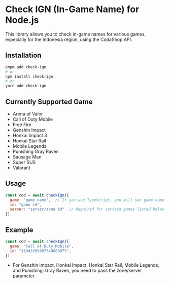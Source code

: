 # Check IGN (In-Game Name) for Node.js

This library allows you to check in-game names for various games, especially for the Indonesia region, using the CodaShop API.

## Installation

```sh
pnpm add check-ign
# or
npm install check-ign
# or
yarn add check-ign
```

## Currently Supported Game
- Arena of Valor
- Call of Duty Mobile
- Free Fire
- Genshin Impact
- Honkai Impact 3
- Honkai Star Rail
- Mobile Legends
- Punishing Gray Raven
- Sausage Man
- Super SUS
- Valorant

## Usage

```js
const cod = await checkIgn({
  game: "game name",  // If you use TypeScript, you will see game name autocomplete or refer to the supported games above.
  id: "game id",
  server: "server/zone id"  // Required for certain games listed below
});
```

## Example

```js
const cod = await checkIgn({
  game: "Call of Duty Mobile",
  id: "11943769307349683075",
})
```

* For Genshin Impact, Honkai Impact, Honkai Star Rail, Mobile Legends, and Punishing: Gray Raven, you need to pass the zone/server parameter.
